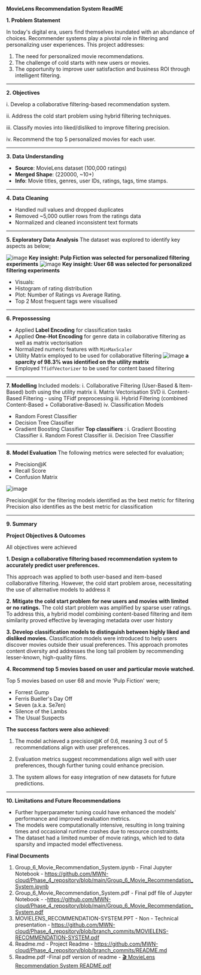 **MovieLens Recommendation System ReadME**

**1. Problem Statement**

In today's digital era, users find themselves inundated with an abundance of choices.
Recommender systems play a pivotal role in filtering and personalizing user
experiences. This project addresses:
1. The need for personalized movie recommendations.
2. The challenge of cold starts with new users or movies.
3. The opportunity to improve user satisfaction and business ROI through intelligent
filtering.
---
**2. Objectives**
   
i. Develop a collaborative filtering-based recommendation system.

ii. Address the cold start problem using hybrid filtering techniques.

iii. Classify movies into liked/disliked to improve filtering precision.

iv. Recommend the top 5 personalized movies for each user.

---
**3. Data Understanding**

- **Source**: MovieLens dataset (100,000 ratings)
- **Merged Shape**: (220000, ~10+)
- **Info**: Movie titles, genres, user IDs, ratings, tags, time stamps.
---
**4. Data Cleaning**
- Handled null values and dropped duplicates
- Removed ~5,000 outlier rows from the ratings data
- Normalized and cleaned inconsistent text formats
---
**5. Exploratory Data Analysis**
The dataset was explored to identify key aspects as below;

  ![image](https://github.com/user-attachments/assets/03735e2d-9306-4435-adf8-7cc9db96914d)
**Key insight: Pulp Fiction was selected for personalized filtering experiments**
![image](https://github.com/user-attachments/assets/ac9fe167-d31c-4851-92c1-eb3a0cb65585)
 **Key insight: User 68 was selected for personalized filtering experiments**
- Visuals:
- Histogram of rating distribution
- Plot: Number of Ratings vs Average Rating.
- Top 2 Most frequent tags were visualised
 --- 
**6. Prepossessing**
- Applied **Label Encoding** for classification tasks
- Applied **One-Hot Encoding** for genre data in collaborative filtering as well as matrix vectorisation
- Normalized numeric features with `MinMaxScaler`
- Utility Matrix employed to be used for collaborative filtering
![image](https://github.com/user-attachments/assets/5ac506fd-6bb2-4901-8401-4feb5fd8f5ea)
**a sparcity of 98.3% was identified on the utility matrix**
- Employed `TfidfVectorizer` to be used for content based filtering
---
**7. Modelling**
Included models:
i. Collaborative Filtering (User-Based & Item-Based) both using the utility matrix
ii. Matrix Vectorisation SVD 
ii. Content-Based Filtering - using TFidf preprocessing
iii. Hybrid Filtering (combined Content-Based + Collaborative-Based)
iv. Classification Models
- Random Forest Classifier
- Decision Tree Classifier
- Gradient Boosting Classifier
**Top classifiers** :
i. Gradient Boosting Classifier
ii. Random Forest Classifier
iii. Decision Tree Classifier
---
**8. Model Evaluation**
The following metrics were selected for evaluation;
- Precision@K
- Recall Score
- Confusion Matrix

![image](https://github.com/user-attachments/assets/f3d8a4fc-fc2b-4461-ba13-d908a3600efa)

Precision@K for the filtering models identified as the best metric for filtering
Precision also identifies as the best metric for classification

---
**9. Summary**

**Project Objectives & Outcomes**

All objectives were achieved

**1. Design a collaborative filtering based recommendation system to accurately predict
user preferences.**

This approach was applied to both user-based and item-based collaborative filtering. 
However, the cold start problem arose, necessitating the use of alternative models to address it

**2. Mitigate the cold start problem for new users and movies with limited or no ratings.**
The cold start problem was amplified by sparse user ratings. 
To address this, a hybrid model combining content-based filtering and item similarity 
proved effective by leveraging metadata over user history

**3. Develop classification models to distinguish between highly liked and disliked
movies.**
Classification models were introduced to help users discover movies outside their usual preferences. 
This approach promotes content diversity and addresses the long tail problem by recommending lesser-known, 
high-quality films.

**4. Recommend top 5 movies based on user and particular movie watched.**

Top 5 movies based on user 68 and movie 'Pulp Fiction' were;

   - Forrest Gump
   - Ferris Bueller's Day Off
   - Seven (a.k.a. Se7en)
   - Silence of the Lambs
   - The Usual Suspects

**The success factors were also achieved**:

1. The model achieved a precision@K of 0.6, meaning 3 out of 5 recommendations align with user preferences.

2. Evaluation metrics suggest recommendations align well with user preferences, though further tuning could enhance precision.

3. The system allows for easy integration of new datasets for future predictions.
   
--- 
**10. Limitations and Future Recommendations**

- Further hyperparameter tuning could have enhanced the models' performance and improved
evaluation metrics.
- The models were computationally intensive, resulting in long training times and
occasional runtime crashes due to resource constraints.
- The dataset had a limited number of movie ratings, which led to data sparsity and
impacted model effectiveness.

**Final Documents**
1. Group_6_Movie_Recommendation_System.ipynb - Final Jupyter Notebook - https://github.com/MWN-cloud/Phase_4_repository/blob/main/Group_6_Movie_Recommendation_System.ipynb
2. Group_6_Movie_Recommendation_System.pdf - Final pdf file of Jupyter Notebook -  -https://github.com/MWN-cloud/Phase_4_repository/blob/main/Group_6_Movie_Recommendation_System.pdf
3. MOVIELENS_RECOMMENDATION-SYSTEM.PPT - Non - Technical presentation - https://github.com/MWN-cloud/Phase_4_repository/blob/branch_commits/MOVIELENS-RECOMMENDATION-SYSTEM.pdf
4. Readme.md - Project Readme - https://github.com/MWN-cloud/Phase_4_repository/blob/branch_commits/README.md
5. Readme.pdf -Final pdf version of readme - [🎬 MovieLens Recommendation System README.pdf](https://github.com/user-attachments/files/19862047/MovieLens.Recommendation.System.README.pdf)
